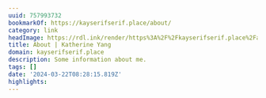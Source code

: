 ```yaml
---
uuid: 757993732
bookmarkOf: https://kayserifserif.place/about/
category: link
headImage: https://rdl.ink/render/https%3A%2F%2Fkayserifserif.place%2Fabout%2F
title: About | Katherine Yang
domain: kayserifserif.place
description: Some information about me.
tags: []
date: '2024-03-22T08:28:15.819Z'
highlights:
---
```




